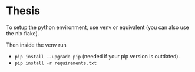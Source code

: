 # Thesis

To setup the python environment, use venv or equivalent (you can also use the nix flake). 

Then inside the venv run 
- `pip install --upgrade pip` (needed if your pip version is outdated).
- `pip install -r requirements.txt`
